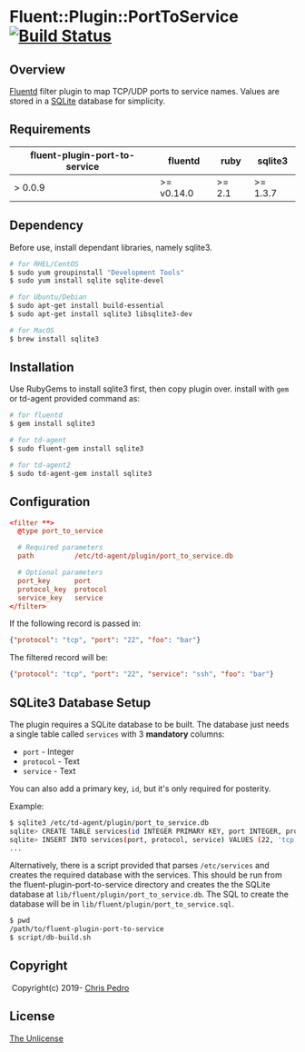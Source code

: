 # Fluent::Plugin::PortToService [![Build Status](https://travis-ci.org/cpedro/fluent-plugin-port-to-service.svg?branch=master)](https://travis-ci.org/cpedro/fluent-plugin-port-to-service)

## Overview

[Fluentd](http://fluentd.org/) filter plugin to map TCP/UDP ports to service
names. Values are stored in a [SQLite](https://sqlite.org/index.html) database
for simplicity.

## Requirements
| fluent-plugin-port-to-service | fluentd    | ruby   | sqlite3  |
| ----------------------------- | ---------- | ------ | -------- |
| > 0.0.9                       | >= v0.14.0 | >= 2.1 | >= 1.3.7 |

## Dependency

Before use, install dependant libraries, namely sqlite3.

```bash
# for RHEL/CentOS
$ sudo yum groupinstall "Development Tools"
$ sudo yum install sqlite sqlite-devel

# for Ubuntu/Debian
$ sudo apt-get install build-essential
$ sudo apt-get install sqlite3 libsqlite3-dev

# for MacOS
$ brew install sqlite3
```

## Installation

Use RubyGems to install sqlite3 first, then copy plugin over.
install with `gem` or td-agent provided command as:

```bash
# for fluentd
$ gem install sqlite3

# for td-agent
$ sudo fluent-gem install sqlite3

# for td-agent2
$ sudo td-agent-gem install sqlite3
```

## Configuration

```conf
<filter **>
  @type port_to_service

  # Required parameters
  path          /etc/td-agent/plugin/port_to_service.db

  # Optional parameters
  port_key      port
  protocol_key  protocol
  service_key   service
</filter>
```

If the following record is passed in:
```json
{"protocol": "tcp", "port": "22", "foo": "bar"}
```

The filtered record will be:
```json
{"protocol": "tcp", "port": "22", "service": "ssh", "foo": "bar"}
```

## SQLite3 Database Setup

The plugin requires a SQLite database to be built. The database just needs a
single table called `services` with 3 **mandatory** columns:
* `port` - Integer
* `protocol` - Text
* `service` - Text

You can also add a primary key, `id`, but it's only required for posterity.

Example:
```bash
$ sqlite3 /etc/td-agent/plugin/port_to_service.db
sqlite> CREATE TABLE services(id INTEGER PRIMARY KEY, port INTEGER, protocol TEXT, service TEXT);
sqlite> INSERT INTO services(port, protocol, service) VALUES (22, 'tcp', 'ssh');
...
```

Alternatively, there is a script provided that parses `/etc/services` and
creates the required database with the services.  This should be run from the
fluent-plugin-port-to-service directory and creates the the SQLite database
at `lib/fluent/plugin/port_to_service.db`.  The SQL to create the database will
be in `lib/fluent/plugin/port_to_service.sql`.

```bash
$ pwd
/path/to/fluent-plugin-port-to-service
$ script/db-build.sh
```

## Copyright
​
Copyright(c) 2019- [Chris Pedro](https://chris.thepedros.com/)

## License

[The Unlicense](https://unlicense.org/)
